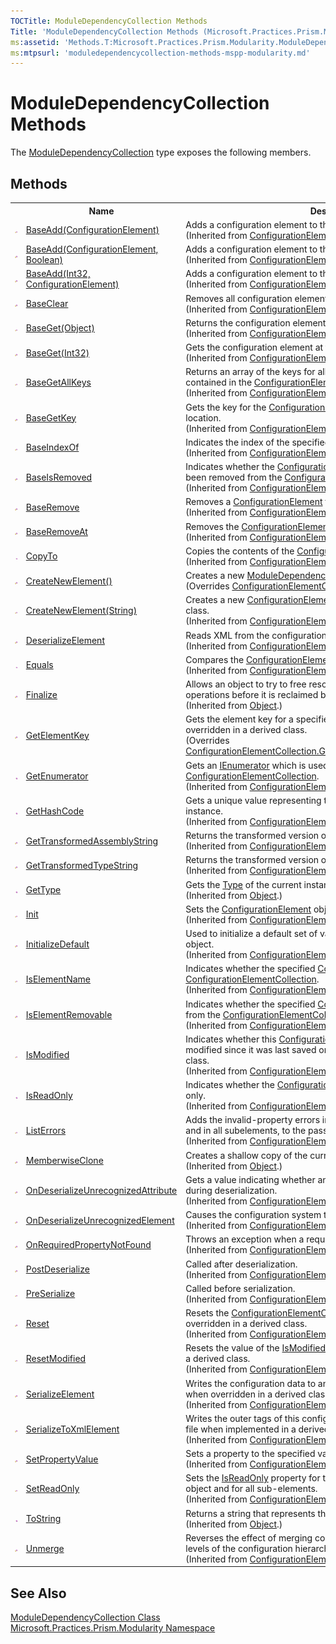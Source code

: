 ```yaml
---
TOCTitle: ModuleDependencyCollection Methods
Title: 'ModuleDependencyCollection Methods (Microsoft.Practices.Prism.Modularity)'
ms:assetid: 'Methods.T:Microsoft.Practices.Prism.Modularity.ModuleDependencyCollection'
ms:mtpsurl: 'moduledependencycollection-methods-mspp-modularity.md'
---
```


# ModuleDependencyCollection Methods

The [ModuleDependencyCollection](/patterns-practices/reference/moduledependencycollection-class-mspp-modularity) type exposes the following members.

## Methods
 
<table>
<colgroup>
<col width="20%" />
<col width="40%" />
<col width="40%" />
</colgroup>
<tbody>
<tr>
<th>
&nbsp;
</th>
<th>Name</th>
<th>Description</th>
</tr>
<tr>
<td><img src="/patterns-practices/reference/images/protmethod.gif" alt="Protected method"/>
</td>
<td>
<a href="http://msdn.microsoft.com/en-us/library/19tyhxbx" data-raw-source="[BaseAdd(ConfigurationElement)](http://msdn.microsoft.com/en-us/library/19tyhxbx)">BaseAdd(ConfigurationElement)</a>
</td>
<td>
<div>Adds a configuration element to the <a href="http://msdn.microsoft.com/en-us/library/a35we8et" data-raw-source="[ConfigurationElementCollection](http://msdn.microsoft.com/en-us/library/a35we8et)">ConfigurationElementCollection</a>.</div> (Inherited from <a href="http://msdn.microsoft.com/en-us/library/a35we8et" data-raw-source="[ConfigurationElementCollection](http://msdn.microsoft.com/en-us/library/a35we8et)">ConfigurationElementCollection</a>.)</td>
</tr>
<tr>
<td><img src="/patterns-practices/reference/images/protmethod.gif" alt="Protected method"/>
</td>
<td>
<a href="http://msdn.microsoft.com/en-us/library/94tzb2x4" data-raw-source="[BaseAdd(ConfigurationElement, Boolean)](http://msdn.microsoft.com/en-us/library/94tzb2x4)">BaseAdd(ConfigurationElement, Boolean)</a>
</td>
<td>
<div>Adds a configuration element to the configuration element collection.</div> (Inherited from <a href="http://msdn.microsoft.com/en-us/library/a35we8et" data-raw-source="[ConfigurationElementCollection](http://msdn.microsoft.com/en-us/library/a35we8et)">ConfigurationElementCollection</a>.)</td>
</tr>
<tr>
<td><img src="/patterns-practices/reference/images/protmethod.gif" alt="Protected method"/>
</td>
<td>
<a href="http://msdn.microsoft.com/en-us/library/09d36k3s" data-raw-source="[BaseAdd(Int32, ConfigurationElement)](http://msdn.microsoft.com/en-us/library/09d36k3s)">BaseAdd(Int32, ConfigurationElement)</a>
</td>
<td>
<div>Adds a configuration element to the configuration element collection.</div> (Inherited from <a href="http://msdn.microsoft.com/en-us/library/a35we8et" data-raw-source="[ConfigurationElementCollection](http://msdn.microsoft.com/en-us/library/a35we8et)">ConfigurationElementCollection</a>.)</td>
</tr>
<tr>
<td><img src="/patterns-practices/reference/images/protmethod.gif" alt="Protected method"/>
</td>
<td>
<a href="http://msdn.microsoft.com/en-us/library/b4yf3zw6" data-raw-source="[BaseClear](http://msdn.microsoft.com/en-us/library/b4yf3zw6)">BaseClear</a>
</td>
<td>
<div>Removes all configuration element objects from the collection.</div> (Inherited from <a href="http://msdn.microsoft.com/en-us/library/a35we8et" data-raw-source="[ConfigurationElementCollection](http://msdn.microsoft.com/en-us/library/a35we8et)">ConfigurationElementCollection</a>.)</td>
</tr>
<tr>
<td><img src="/patterns-practices/reference/images/protmethod.gif" alt="Protected method"/>
</td>
<td>
<a href="http://msdn.microsoft.com/en-us/library/e90fbaaw" data-raw-source="[BaseGet(Object)](http://msdn.microsoft.com/en-us/library/e90fbaaw)">BaseGet(Object)</a>
</td>
<td>
<div>Returns the configuration element with the specified key.</div> (Inherited from <a href="http://msdn.microsoft.com/en-us/library/a35we8et" data-raw-source="[ConfigurationElementCollection](http://msdn.microsoft.com/en-us/library/a35we8et)">ConfigurationElementCollection</a>.)</td>
</tr>
<tr>
<td><img src="/patterns-practices/reference/images/protmethod.gif" alt="Protected method"/>
</td>
<td>
<a href="http://msdn.microsoft.com/en-us/library/w493w5yy" data-raw-source="[BaseGet(Int32)](http://msdn.microsoft.com/en-us/library/w493w5yy)">BaseGet(Int32)</a>
</td>
<td>
<div>Gets the configuration element at the specified index location.</div> (Inherited from <a href="http://msdn.microsoft.com/en-us/library/a35we8et" data-raw-source="[ConfigurationElementCollection](http://msdn.microsoft.com/en-us/library/a35we8et)">ConfigurationElementCollection</a>.)</td>
</tr>
<tr>
<td><img src="/patterns-practices/reference/images/protmethod.gif" alt="Protected method"/>
</td>
<td>
<a href="http://msdn.microsoft.com/en-us/library/9ts4f970" data-raw-source="[BaseGetAllKeys](http://msdn.microsoft.com/en-us/library/9ts4f970)">BaseGetAllKeys</a>
</td>
<td>
<div>Returns an array of the keys for all of the configuration elements contained in the <a href="http://msdn.microsoft.com/en-us/library/a35we8et" data-raw-source="[ConfigurationElementCollection](http://msdn.microsoft.com/en-us/library/a35we8et)">ConfigurationElementCollection</a>.</div> (Inherited from <a href="http://msdn.microsoft.com/en-us/library/a35we8et" data-raw-source="[ConfigurationElementCollection](http://msdn.microsoft.com/en-us/library/a35we8et)">ConfigurationElementCollection</a>.)</td>
</tr>
<tr>
<td><img src="/patterns-practices/reference/images/protmethod.gif" alt="Protected method"/>
</td>
<td>
<a href="http://msdn.microsoft.com/en-us/library/zf0857te" data-raw-source="[BaseGetKey](http://msdn.microsoft.com/en-us/library/zf0857te)">BaseGetKey</a>
</td>
<td>
<div>Gets the key for the <a href="http://msdn.microsoft.com/en-us/library/kyx77cz3" data-raw-source="[ConfigurationElement](http://msdn.microsoft.com/en-us/library/kyx77cz3)">ConfigurationElement</a> at the specified index location.</div> (Inherited from <a href="http://msdn.microsoft.com/en-us/library/a35we8et" data-raw-source="[ConfigurationElementCollection](http://msdn.microsoft.com/en-us/library/a35we8et)">ConfigurationElementCollection</a>.)</td>
</tr>
<tr>
<td><img src="/patterns-practices/reference/images/protmethod.gif" alt="Protected method"/>
</td>
<td>
<a href="http://msdn.microsoft.com/en-us/library/8byca88s" data-raw-source="[BaseIndexOf](http://msdn.microsoft.com/en-us/library/8byca88s)">BaseIndexOf</a>
</td>
<td>
<div>Indicates the index of the specified <a href="http://msdn.microsoft.com/en-us/library/kyx77cz3" data-raw-source="[ConfigurationElement](http://msdn.microsoft.com/en-us/library/kyx77cz3)">ConfigurationElement</a>.</div> (Inherited from <a href="http://msdn.microsoft.com/en-us/library/a35we8et" data-raw-source="[ConfigurationElementCollection](http://msdn.microsoft.com/en-us/library/a35we8et)">ConfigurationElementCollection</a>.)</td>
</tr>
<tr>
<td><img src="/patterns-practices/reference/images/protmethod.gif" alt="Protected method"/>
</td>
<td>
<a href="http://msdn.microsoft.com/en-us/library/wk5tz03f" data-raw-source="[BaseIsRemoved](http://msdn.microsoft.com/en-us/library/wk5tz03f)">BaseIsRemoved</a>
</td>
<td>
<div>Indicates whether the <a href="http://msdn.microsoft.com/en-us/library/kyx77cz3" data-raw-source="[ConfigurationElement](http://msdn.microsoft.com/en-us/library/kyx77cz3)">ConfigurationElement</a> with the specified key has been removed from the <a href="http://msdn.microsoft.com/en-us/library/a35we8et" data-raw-source="[ConfigurationElementCollection](http://msdn.microsoft.com/en-us/library/a35we8et)">ConfigurationElementCollection</a>.</div> (Inherited from <a href="http://msdn.microsoft.com/en-us/library/a35we8et" data-raw-source="[ConfigurationElementCollection](http://msdn.microsoft.com/en-us/library/a35we8et)">ConfigurationElementCollection</a>.)</td>
</tr>
<tr>
<td><img src="/patterns-practices/reference/images/protmethod.gif" alt="Protected method"/>
</td>
<td>
<a href="http://msdn.microsoft.com/en-us/library/s4cs5s6w" data-raw-source="[BaseRemove](http://msdn.microsoft.com/en-us/library/s4cs5s6w)">BaseRemove</a>
</td>
<td>
<div>Removes a <a href="http://msdn.microsoft.com/en-us/library/kyx77cz3" data-raw-source="[ConfigurationElement](http://msdn.microsoft.com/en-us/library/kyx77cz3)">ConfigurationElement</a> from the collection.</div> (Inherited from <a href="http://msdn.microsoft.com/en-us/library/a35we8et" data-raw-source="[ConfigurationElementCollection](http://msdn.microsoft.com/en-us/library/a35we8et)">ConfigurationElementCollection</a>.)</td>
</tr>
<tr>
<td><img src="/patterns-practices/reference/images/protmethod.gif" alt="Protected method"/>
</td>
<td>
<a href="http://msdn.microsoft.com/en-us/library/wt92bf00" data-raw-source="[BaseRemoveAt](http://msdn.microsoft.com/en-us/library/wt92bf00)">BaseRemoveAt</a>
</td>
<td>
<div>Removes the <a href="http://msdn.microsoft.com/en-us/library/kyx77cz3" data-raw-source="[ConfigurationElement](http://msdn.microsoft.com/en-us/library/kyx77cz3)">ConfigurationElement</a> at the specified index location.</div> (Inherited from <a href="http://msdn.microsoft.com/en-us/library/a35we8et" data-raw-source="[ConfigurationElementCollection](http://msdn.microsoft.com/en-us/library/a35we8et)">ConfigurationElementCollection</a>.)</td>
</tr>
<tr>
<td>
<img src="/patterns-practices/reference/images/public-method.gif" alt="" title="Public method"/>
</td>
<td>
<a href="http://msdn.microsoft.com/en-us/library/d22w8c80" data-raw-source="[CopyTo](http://msdn.microsoft.com/en-us/library/d22w8c80)">CopyTo</a>
</td>
<td>
<div>Copies the contents of the <a href="http://msdn.microsoft.com/en-us/library/a35we8et" data-raw-source="[ConfigurationElementCollection](http://msdn.microsoft.com/en-us/library/a35we8et)">ConfigurationElementCollection</a> to an array.</div> (Inherited from <a href="http://msdn.microsoft.com/en-us/library/a35we8et" data-raw-source="[ConfigurationElementCollection](http://msdn.microsoft.com/en-us/library/a35we8et)">ConfigurationElementCollection</a>.)</td>
</tr>
<tr>
<td><img src="/patterns-practices/reference/images/protmethod.gif" alt="Protected method"/>
</td>
<td>
<a href="/patterns-practices/reference/moduledependencycoll-createnew-method" data-raw-source="[CreateNewElement()](/patterns-practices/reference/moduledependencycoll-createnew-method)">CreateNewElement()</a>
</td>
<td>
<div>
Creates a new <a href="/patterns-practices/reference/moduledependencyconfigurationelement-class-mspp-modularity" data-raw-source="[ModuleDependencyConfigurationElement](/patterns-practices/reference/moduledependencyconfigurationelement-class-mspp-modularity)">ModuleDependencyConfigurationElement</a>.
</div> (Overrides <a href="http://msdn.microsoft.com/en-us/library/ak7z48w8" data-raw-source="[ConfigurationElementCollection.CreateNewElement](http://msdn.microsoft.com/en-us/library/ak7z48w8)">ConfigurationElementCollection.CreateNewElement</a>.)</td>
</tr>
<tr>
<td><img src="/patterns-practices/reference/images/protmethod.gif" alt="Protected method"/>
</td>
<td>
<a href="http://msdn.microsoft.com/en-us/library/ky49faah" data-raw-source="[CreateNewElement(String)](http://msdn.microsoft.com/en-us/library/ky49faah)">CreateNewElement(String)</a>
</td>
<td>
<div>Creates a new <a href="http://msdn.microsoft.com/en-us/library/kyx77cz3" data-raw-source="[ConfigurationElement](http://msdn.microsoft.com/en-us/library/kyx77cz3)">ConfigurationElement</a> when overridden in a derived class.</div> (Inherited from <a href="http://msdn.microsoft.com/en-us/library/a35we8et" data-raw-source="[ConfigurationElementCollection](http://msdn.microsoft.com/en-us/library/a35we8et)">ConfigurationElementCollection</a>.)</td>
</tr>
<tr>
<td><img src="/patterns-practices/reference/images/protmethod.gif" alt="Protected method"/>
</td>
<td>
<a href="http://msdn.microsoft.com/en-us/library/ms134126" data-raw-source="[DeserializeElement](http://msdn.microsoft.com/en-us/library/ms134126)">DeserializeElement</a>
</td>
<td>
<div>Reads XML from the configuration file.</div> (Inherited from <a href="http://msdn.microsoft.com/en-us/library/kyx77cz3" data-raw-source="[ConfigurationElement](http://msdn.microsoft.com/en-us/library/kyx77cz3)">ConfigurationElement</a>.)</td>
</tr>
<tr>
<td>
<img src="/patterns-practices/reference/images/public-method.gif" alt="" title="Public method"/>
</td>
<td>
<a href="http://msdn.microsoft.com/en-us/library/0eye6ky8" data-raw-source="[Equals](http://msdn.microsoft.com/en-us/library/0eye6ky8)">Equals</a>
</td>
<td>
<div>Compares the <a href="http://msdn.microsoft.com/en-us/library/a35we8et" data-raw-source="[ConfigurationElementCollection](http://msdn.microsoft.com/en-us/library/a35we8et)">ConfigurationElementCollection</a> to the specified object.</div> (Inherited from <a href="http://msdn.microsoft.com/en-us/library/a35we8et" data-raw-source="[ConfigurationElementCollection](http://msdn.microsoft.com/en-us/library/a35we8et)">ConfigurationElementCollection</a>.)</td>
</tr>
<tr>
<td><img src="/patterns-practices/reference/images/protmethod.gif" alt="Protected method"/>
</td>
<td>
<a href="http://msdn.microsoft.com/en-us/library/4k87zsw7" data-raw-source="[Finalize](http://msdn.microsoft.com/en-us/library/4k87zsw7)">Finalize</a>
</td>
<td>
<div>Allows an object to try to free resources and perform other cleanup operations before it is reclaimed by garbage collection.</div> (Inherited from <a href="http://msdn.microsoft.com/en-us/library/e5kfa45b" data-raw-source="[Object](http://msdn.microsoft.com/en-us/library/e5kfa45b)">Object</a>.)</td>
</tr>
<tr>
<td><img src="/patterns-practices/reference/images/protmethod.gif" alt="Protected method"/>
</td>
<td>
<a href="/patterns-practices/reference/moduledependencycollection-getelementkey-method-mspp-modularity" data-raw-source="[GetElementKey](/patterns-practices/reference/moduledependencycollection-getelementkey-method-mspp-modularity)">GetElementKey</a>
</td>
<td>
<div>
Gets the element key for a specified configuration element when overridden in a derived class.
</div> (Overrides <a href="http://msdn.microsoft.com/en-us/library/bxcte21d" data-raw-source="[ConfigurationElementCollection.GetElementKey(ConfigurationElement)](http://msdn.microsoft.com/en-us/library/bxcte21d)">ConfigurationElementCollection.GetElementKey(ConfigurationElement)</a>.)</td>
</tr>
<tr>
<td>
<img src="/patterns-practices/reference/images/public-method.gif" alt="" title="Public method"/>
</td>
<td>
<a href="http://msdn.microsoft.com/en-us/library/ms134159" data-raw-source="[GetEnumerator](http://msdn.microsoft.com/en-us/library/ms134159)">GetEnumerator</a>
</td>
<td>
<div>Gets an <a href="http://msdn.microsoft.com/en-us/library/1t2267t6" data-raw-source="[IEnumerator](http://msdn.microsoft.com/en-us/library/1t2267t6)">IEnumerator</a> which is used to iterate through the <a href="http://msdn.microsoft.com/en-us/library/a35we8et" data-raw-source="[ConfigurationElementCollection](http://msdn.microsoft.com/en-us/library/a35we8et)">ConfigurationElementCollection</a>.</div> (Inherited from <a href="http://msdn.microsoft.com/en-us/library/a35we8et" data-raw-source="[ConfigurationElementCollection](http://msdn.microsoft.com/en-us/library/a35we8et)">ConfigurationElementCollection</a>.)</td>
</tr>
<tr>
<td>
<img src="/patterns-practices/reference/images/public-method.gif" alt="" title="Public method"/>
</td>
<td>
<a href="http://msdn.microsoft.com/en-us/library/7w9k269c" data-raw-source="[GetHashCode](http://msdn.microsoft.com/en-us/library/7w9k269c)">GetHashCode</a>
</td>
<td>
<div>Gets a unique value representing the <a href="http://msdn.microsoft.com/en-us/library/a35we8et" data-raw-source="[ConfigurationElementCollection](http://msdn.microsoft.com/en-us/library/a35we8et)">ConfigurationElementCollection</a> instance.</div> (Inherited from <a href="http://msdn.microsoft.com/en-us/library/a35we8et" data-raw-source="[ConfigurationElementCollection](http://msdn.microsoft.com/en-us/library/a35we8et)">ConfigurationElementCollection</a>.)</td>
</tr>
<tr>
<td><img src="/patterns-practices/reference/images/protmethod.gif" alt="Protected method"/>
</td>
<td>
<a href="http://msdn.microsoft.com/en-us/library/dd642109" data-raw-source="[GetTransformedAssemblyString](http://msdn.microsoft.com/en-us/library/dd642109)">GetTransformedAssemblyString</a>
</td>
<td>
<div>Returns the transformed version of the specified assembly name. </div> (Inherited from <a href="http://msdn.microsoft.com/en-us/library/kyx77cz3" data-raw-source="[ConfigurationElement](http://msdn.microsoft.com/en-us/library/kyx77cz3)">ConfigurationElement</a>.)</td>
</tr>
<tr>
<td><img src="/patterns-practices/reference/images/protmethod.gif" alt="Protected method"/>
</td>
<td>
<a href="http://msdn.microsoft.com/en-us/library/dd642039" data-raw-source="[GetTransformedTypeString](http://msdn.microsoft.com/en-us/library/dd642039)">GetTransformedTypeString</a>
</td>
<td>
<div>Returns the transformed version of the specified type name.</div> (Inherited from <a href="http://msdn.microsoft.com/en-us/library/kyx77cz3" data-raw-source="[ConfigurationElement](http://msdn.microsoft.com/en-us/library/kyx77cz3)">ConfigurationElement</a>.)</td>
</tr>
<tr>
<td>
<img src="/patterns-practices/reference/images/public-method.gif" alt="" title="Public method"/>
</td>
<td>
<a href="http://msdn.microsoft.com/en-us/library/dfwy45w9" data-raw-source="[GetType](http://msdn.microsoft.com/en-us/library/dfwy45w9)">GetType</a>
</td>
<td>
<div>Gets the <a href="http://msdn.microsoft.com/en-us/library/42892f65" data-raw-source="[Type](http://msdn.microsoft.com/en-us/library/42892f65)">Type</a> of the current instance.</div> (Inherited from <a href="http://msdn.microsoft.com/en-us/library/e5kfa45b" data-raw-source="[Object](http://msdn.microsoft.com/en-us/library/e5kfa45b)">Object</a>.)</td>
</tr>
<tr>
<td><img src="/patterns-practices/reference/images/protmethod.gif" alt="Protected method"/>
</td>
<td>
<a href="http://msdn.microsoft.com/en-us/library/ms134128" data-raw-source="[Init](http://msdn.microsoft.com/en-us/library/ms134128)">Init</a>
</td>
<td>
<div>Sets the <a href="http://msdn.microsoft.com/en-us/library/kyx77cz3" data-raw-source="[ConfigurationElement](http://msdn.microsoft.com/en-us/library/kyx77cz3)">ConfigurationElement</a> object to its initial state.</div> (Inherited from <a href="http://msdn.microsoft.com/en-us/library/kyx77cz3" data-raw-source="[ConfigurationElement](http://msdn.microsoft.com/en-us/library/kyx77cz3)">ConfigurationElement</a>.)</td>
</tr>
<tr>
<td><img src="/patterns-practices/reference/images/protmethod.gif" alt="Protected method"/>
</td>
<td>
<a href="http://msdn.microsoft.com/en-us/library/9kaww10k" data-raw-source="[InitializeDefault](http://msdn.microsoft.com/en-us/library/9kaww10k)">InitializeDefault</a>
</td>
<td>
<div>Used to initialize a default set of values for the <a href="http://msdn.microsoft.com/en-us/library/kyx77cz3" data-raw-source="[ConfigurationElement](http://msdn.microsoft.com/en-us/library/kyx77cz3)">ConfigurationElement</a> object.</div> (Inherited from <a href="http://msdn.microsoft.com/en-us/library/kyx77cz3" data-raw-source="[ConfigurationElement](http://msdn.microsoft.com/en-us/library/kyx77cz3)">ConfigurationElement</a>.)</td>
</tr>
<tr>
<td><img src="/patterns-practices/reference/images/protmethod.gif" alt="Protected method"/>
</td>
<td>
<a href="http://msdn.microsoft.com/en-us/library/11833ks2" data-raw-source="[IsElementName](http://msdn.microsoft.com/en-us/library/11833ks2)">IsElementName</a>
</td>
<td>
<div>Indicates whether the specified <a href="http://msdn.microsoft.com/en-us/library/kyx77cz3" data-raw-source="[ConfigurationElement](http://msdn.microsoft.com/en-us/library/kyx77cz3)">ConfigurationElement</a> exists in the <a href="http://msdn.microsoft.com/en-us/library/a35we8et" data-raw-source="[ConfigurationElementCollection](http://msdn.microsoft.com/en-us/library/a35we8et)">ConfigurationElementCollection</a>.</div> (Inherited from <a href="http://msdn.microsoft.com/en-us/library/a35we8et" data-raw-source="[ConfigurationElementCollection](http://msdn.microsoft.com/en-us/library/a35we8et)">ConfigurationElementCollection</a>.)</td>
</tr>
<tr>
<td><img src="/patterns-practices/reference/images/protmethod.gif" alt="Protected method"/>
</td>
<td>
<a href="http://msdn.microsoft.com/en-us/library/00et13y9" data-raw-source="[IsElementRemovable](http://msdn.microsoft.com/en-us/library/00et13y9)">IsElementRemovable</a>
</td>
<td>
<div>Indicates whether the specified <a href="http://msdn.microsoft.com/en-us/library/kyx77cz3" data-raw-source="[ConfigurationElement](http://msdn.microsoft.com/en-us/library/kyx77cz3)">ConfigurationElement</a> can be removed from the <a href="http://msdn.microsoft.com/en-us/library/a35we8et" data-raw-source="[ConfigurationElementCollection](http://msdn.microsoft.com/en-us/library/a35we8et)">ConfigurationElementCollection</a>.</div> (Inherited from <a href="http://msdn.microsoft.com/en-us/library/a35we8et" data-raw-source="[ConfigurationElementCollection](http://msdn.microsoft.com/en-us/library/a35we8et)">ConfigurationElementCollection</a>.)</td>
</tr>
<tr>
<td><img src="/patterns-practices/reference/images/protmethod.gif" alt="Protected method"/>
</td>
<td>
<a href="http://msdn.microsoft.com/en-us/library/sdfx3fsd" data-raw-source="[IsModified](http://msdn.microsoft.com/en-us/library/sdfx3fsd)">IsModified</a>
</td>
<td>
<div>Indicates whether this <a href="http://msdn.microsoft.com/en-us/library/a35we8et" data-raw-source="[ConfigurationElementCollection](http://msdn.microsoft.com/en-us/library/a35we8et)">ConfigurationElementCollection</a> has been modified since it was last saved or loaded when overridden in a derived class.</div> (Inherited from <a href="http://msdn.microsoft.com/en-us/library/a35we8et" data-raw-source="[ConfigurationElementCollection](http://msdn.microsoft.com/en-us/library/a35we8et)">ConfigurationElementCollection</a>.)</td>
</tr>
<tr>
<td>
<img src="/patterns-practices/reference/images/public-method.gif" alt="" title="Public method"/>
</td>
<td>
<a href="http://msdn.microsoft.com/en-us/library/ms134160" data-raw-source="[IsReadOnly](http://msdn.microsoft.com/en-us/library/ms134160)">IsReadOnly</a>
</td>
<td>
<div>Indicates whether the <a href="http://msdn.microsoft.com/en-us/library/a35we8et" data-raw-source="[ConfigurationElementCollection](http://msdn.microsoft.com/en-us/library/a35we8et)">ConfigurationElementCollection</a> object is read only.</div> (Inherited from <a href="http://msdn.microsoft.com/en-us/library/a35we8et" data-raw-source="[ConfigurationElementCollection](http://msdn.microsoft.com/en-us/library/a35we8et)">ConfigurationElementCollection</a>.)</td>
</tr>
<tr>
<td><img src="/patterns-practices/reference/images/protmethod.gif" alt="Protected method"/>
</td>
<td>
<a href="http://msdn.microsoft.com/en-us/library/ms134130" data-raw-source="[ListErrors](http://msdn.microsoft.com/en-us/library/ms134130)">ListErrors</a>
</td>
<td>
<div>Adds the invalid-property errors in this <a href="http://msdn.microsoft.com/en-us/library/kyx77cz3" data-raw-source="[ConfigurationElement](http://msdn.microsoft.com/en-us/library/kyx77cz3)">ConfigurationElement</a> object, and in all subelements, to the passed list.</div> (Inherited from <a href="http://msdn.microsoft.com/en-us/library/kyx77cz3" data-raw-source="[ConfigurationElement](http://msdn.microsoft.com/en-us/library/kyx77cz3)">ConfigurationElement</a>.)</td>
</tr>
<tr>
<td><img src="/patterns-practices/reference/images/protmethod.gif" alt="Protected method"/>
</td>
<td>
<a href="http://msdn.microsoft.com/en-us/library/57ctke0a" data-raw-source="[MemberwiseClone](http://msdn.microsoft.com/en-us/library/57ctke0a)">MemberwiseClone</a>
</td>
<td>
<div>Creates a shallow copy of the current <a href="http://msdn.microsoft.com/en-us/library/e5kfa45b" data-raw-source="[Object](http://msdn.microsoft.com/en-us/library/e5kfa45b)">Object</a>.</div> (Inherited from <a href="http://msdn.microsoft.com/en-us/library/e5kfa45b" data-raw-source="[Object](http://msdn.microsoft.com/en-us/library/e5kfa45b)">Object</a>.)</td>
</tr>
<tr>
<td><img src="/patterns-practices/reference/images/protmethod.gif" alt="Protected method"/>
</td>
<td>
<a href="http://msdn.microsoft.com/en-us/library/ms134131" data-raw-source="[OnDeserializeUnrecognizedAttribute](http://msdn.microsoft.com/en-us/library/ms134131)">OnDeserializeUnrecognizedAttribute</a>
</td>
<td>
<div>Gets a value indicating whether an unknown attribute is encountered during deserialization.</div> (Inherited from <a href="http://msdn.microsoft.com/en-us/library/kyx77cz3" data-raw-source="[ConfigurationElement](http://msdn.microsoft.com/en-us/library/kyx77cz3)">ConfigurationElement</a>.)</td>
</tr>
<tr>
<td><img src="/patterns-practices/reference/images/protmethod.gif" alt="Protected method"/>
</td>
<td>
<a href="http://msdn.microsoft.com/en-us/library/ms134161" data-raw-source="[OnDeserializeUnrecognizedElement](http://msdn.microsoft.com/en-us/library/ms134161)">OnDeserializeUnrecognizedElement</a>
</td>
<td>
<div>Causes the configuration system to throw an exception.</div> (Inherited from <a href="http://msdn.microsoft.com/en-us/library/a35we8et" data-raw-source="[ConfigurationElementCollection](http://msdn.microsoft.com/en-us/library/a35we8et)">ConfigurationElementCollection</a>.)</td>
</tr>
<tr>
<td><img src="/patterns-practices/reference/images/protmethod.gif" alt="Protected method"/>
</td>
<td>
<a href="http://msdn.microsoft.com/en-us/library/ms134133" data-raw-source="[OnRequiredPropertyNotFound](http://msdn.microsoft.com/en-us/library/ms134133)">OnRequiredPropertyNotFound</a>
</td>
<td>
<div>Throws an exception when a required property is not found.</div> (Inherited from <a href="http://msdn.microsoft.com/en-us/library/kyx77cz3" data-raw-source="[ConfigurationElement](http://msdn.microsoft.com/en-us/library/kyx77cz3)">ConfigurationElement</a>.)</td>
</tr>
<tr>
<td><img src="/patterns-practices/reference/images/protmethod.gif" alt="Protected method"/>
</td>
<td>
<a href="http://msdn.microsoft.com/en-us/library/ms134134" data-raw-source="[PostDeserialize](http://msdn.microsoft.com/en-us/library/ms134134)">PostDeserialize</a>
</td>
<td>
<div>Called after deserialization.</div> (Inherited from <a href="http://msdn.microsoft.com/en-us/library/kyx77cz3" data-raw-source="[ConfigurationElement](http://msdn.microsoft.com/en-us/library/kyx77cz3)">ConfigurationElement</a>.)</td>
</tr>
<tr>
<td><img src="/patterns-practices/reference/images/protmethod.gif" alt="Protected method"/>
</td>
<td>
<a href="http://msdn.microsoft.com/en-us/library/ms134135" data-raw-source="[PreSerialize](http://msdn.microsoft.com/en-us/library/ms134135)">PreSerialize</a>
</td>
<td>
<div>Called before serialization.</div> (Inherited from <a href="http://msdn.microsoft.com/en-us/library/kyx77cz3" data-raw-source="[ConfigurationElement](http://msdn.microsoft.com/en-us/library/kyx77cz3)">ConfigurationElement</a>.)</td>
</tr>
<tr>
<td><img src="/patterns-practices/reference/images/protmethod.gif" alt="Protected method"/>
</td>
<td>
<a href="http://msdn.microsoft.com/en-us/library/ms134162" data-raw-source="[Reset](http://msdn.microsoft.com/en-us/library/ms134162)">Reset</a>
</td>
<td>
<div>Resets the <a href="http://msdn.microsoft.com/en-us/library/a35we8et" data-raw-source="[ConfigurationElementCollection](http://msdn.microsoft.com/en-us/library/a35we8et)">ConfigurationElementCollection</a> to its unmodified state when overridden in a derived class.</div> (Inherited from <a href="http://msdn.microsoft.com/en-us/library/a35we8et" data-raw-source="[ConfigurationElementCollection](http://msdn.microsoft.com/en-us/library/a35we8et)">ConfigurationElementCollection</a>.)</td>
</tr>
<tr>
<td><img src="/patterns-practices/reference/images/protmethod.gif" alt="Protected method"/>
</td>
<td>
<a href="http://msdn.microsoft.com/en-us/library/5t09d48z" data-raw-source="[ResetModified](http://msdn.microsoft.com/en-us/library/5t09d48z)">ResetModified</a>
</td>
<td>
<div>Resets the value of the <a href="http://msdn.microsoft.com/en-us/library/sdfx3fsd" data-raw-source="[IsModified](http://msdn.microsoft.com/en-us/library/sdfx3fsd)">IsModified</a> property to false when overridden in a derived class.</div> (Inherited from <a href="http://msdn.microsoft.com/en-us/library/a35we8et" data-raw-source="[ConfigurationElementCollection](http://msdn.microsoft.com/en-us/library/a35we8et)">ConfigurationElementCollection</a>.)</td>
</tr>
<tr>
<td><img src="/patterns-practices/reference/images/protmethod.gif" alt="Protected method"/>
</td>
<td>
<a href="http://msdn.microsoft.com/en-us/library/ms134163" data-raw-source="[SerializeElement](http://msdn.microsoft.com/en-us/library/ms134163)">SerializeElement</a>
</td>
<td>
<div>Writes the configuration data to an XML element in the configuration file when overridden in a derived class.</div> (Inherited from <a href="http://msdn.microsoft.com/en-us/library/a35we8et" data-raw-source="[ConfigurationElementCollection](http://msdn.microsoft.com/en-us/library/a35we8et)">ConfigurationElementCollection</a>.)</td>
</tr>
<tr>
<td><img src="/patterns-practices/reference/images/protmethod.gif" alt="Protected method"/>
</td>
<td>
<a href="http://msdn.microsoft.com/en-us/library/yxcx3y27" data-raw-source="[SerializeToXmlElement](http://msdn.microsoft.com/en-us/library/yxcx3y27)">SerializeToXmlElement</a>
</td>
<td>
<div>Writes the outer tags of this configuration element to the configuration file when implemented in a derived class.</div> (Inherited from <a href="http://msdn.microsoft.com/en-us/library/kyx77cz3" data-raw-source="[ConfigurationElement](http://msdn.microsoft.com/en-us/library/kyx77cz3)">ConfigurationElement</a>.)</td>
</tr>
<tr>
<td><img src="/patterns-practices/reference/images/protmethod.gif" alt="Protected method"/>
</td>
<td>
<a href="http://msdn.microsoft.com/en-us/library/ms224426" data-raw-source="[SetPropertyValue](http://msdn.microsoft.com/en-us/library/ms224426)">SetPropertyValue</a>
</td>
<td>
<div>Sets a property to the specified value.</div> (Inherited from <a href="http://msdn.microsoft.com/en-us/library/kyx77cz3" data-raw-source="[ConfigurationElement](http://msdn.microsoft.com/en-us/library/kyx77cz3)">ConfigurationElement</a>.)</td>
</tr>
<tr>
<td><img src="/patterns-practices/reference/images/protmethod.gif" alt="Protected method"/>
</td>
<td>
<a href="http://msdn.microsoft.com/en-us/library/ms134164" data-raw-source="[SetReadOnly](http://msdn.microsoft.com/en-us/library/ms134164)">SetReadOnly</a>
</td>
<td>
<div>Sets the <a href="http://msdn.microsoft.com/en-us/library/ms134160" data-raw-source="[IsReadOnly](http://msdn.microsoft.com/en-us/library/ms134160)">IsReadOnly</a> property for the <a href="http://msdn.microsoft.com/en-us/library/a35we8et" data-raw-source="[ConfigurationElementCollection](http://msdn.microsoft.com/en-us/library/a35we8et)">ConfigurationElementCollection</a> object and for all sub-elements.</div> (Inherited from <a href="http://msdn.microsoft.com/en-us/library/a35we8et" data-raw-source="[ConfigurationElementCollection](http://msdn.microsoft.com/en-us/library/a35we8et)">ConfigurationElementCollection</a>.)</td>
</tr>
<tr>
<td>
<img src="/patterns-practices/reference/images/public-method.gif" alt="" title="Public method"/>
</td>
<td>
<a href="http://msdn.microsoft.com/en-us/library/7bxwbwt2" data-raw-source="[ToString](http://msdn.microsoft.com/en-us/library/7bxwbwt2)">ToString</a>
</td>
<td>
<div>Returns a string that represents the current object.</div> (Inherited from <a href="http://msdn.microsoft.com/en-us/library/e5kfa45b" data-raw-source="[Object](http://msdn.microsoft.com/en-us/library/e5kfa45b)">Object</a>.)</td>
</tr>
<tr>
<td><img src="/patterns-practices/reference/images/protmethod.gif" alt="Protected method"/>
</td>
<td>
<a href="http://msdn.microsoft.com/en-us/library/ms224411" data-raw-source="[Unmerge](http://msdn.microsoft.com/en-us/library/ms224411)">Unmerge</a>
</td>
<td>
<div>Reverses the effect of merging configuration information from different levels of the configuration hierarchy </div> (Inherited from <a href="http://msdn.microsoft.com/en-us/library/a35we8et" data-raw-source="[ConfigurationElementCollection](http://msdn.microsoft.com/en-us/library/a35we8et)">ConfigurationElementCollection</a>.)</td>
</tr>
</tbody>
</table>

## See Also

[ModuleDependencyCollection Class](/patterns-practices/reference/moduledependencycollection-class-mspp-modularity)  
[Microsoft.Practices.Prism.Modularity Namespace](/patterns-practices/reference/mspp-modularity-namespace)  